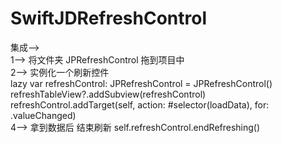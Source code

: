 # SwiftJDRefreshControl    
集成-->    
1--> 将文件夹 JPRefreshControl 拖到项目中      
2--> 实例化一个刷新控件   
     lazy var refreshControl: JPRefreshControl = JPRefreshControl()   
     refreshTableView?.addSubview(refreshControl)   
     refreshControl.addTarget(self, action: #selector(loadData), for: .valueChanged)     
4--> 拿到数据后 结束刷新 self.refreshControl.endRefreshing()      
